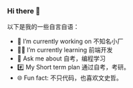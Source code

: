 ### Hi there 👋

以下是我的一些自言自语：

- 🤡 I’m currently working on 不知名小厂
- 👨‍💻 I’m currently learning 前端开发
- 💬 Ask me about 自考，编程学习   
- #️⃣ My Short term plan 通过自考，考研。
- 🌐 Fun fact: 不只代码，也喜欢文史哲。



